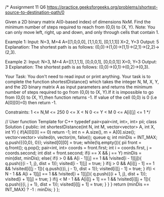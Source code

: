 /*
Assignment 11 Q6
https://practice.geeksforgeeks.org/problems/shortest-source-to-destination-path/0

Given a 2D binary matrix A(0-based index) of dimensions NxM. Find the minimum number of steps required to reach from (0,0) to (X, Y).
Note: You can only move left, right, up and down, and only through cells that contain 1.

Example 1:
Input:
N=3, M=4
A=[[1,0,0,0], 
   [1,1,0,1],
   [0,1,1,1]]
X=2, Y=3 
Output:
5
Explanation:
The shortest path is as follows:
(0,0)->(1,0)->(1,1)->(2,1)->(2,2)->(2,3).

Example 2:
Input:
N=3, M=4
A=[[1,1,1,1],
   [0,0,0,1],
   [0,0,0,1]]
X=0, Y=3
Output:
3
Explanation:
The shortest path is as follows:
(0,0)->(0,1)->(0,2)->(0,3).

Your Task:
You don't need to read input or print anything. Your task is to complete the function shortestDistance() which takes the integer N, M, X, Y, and the 2D binary matrix A as input parameters and returns the minimum number of steps required to go from (0,0) to (X, Y).If it is impossible to go from (0,0) to (X, Y),then function returns -1. If value of the cell (0,0) is 0 (i.e  A[0][0]=0) then return -1.

Constraints:
1 <= N,M <= 250
0 <= X < N
0 <= Y < M
0 <= A[i][j] <= 1
*/

// User function Template for C++
typedef pair<pair<int, int>, int> pii;
class Solution {
  public:
    int shortestDistance(int N, int M, vector<vector<int>> A, int X, int Y) {
        if(A[0][0] == 0) return -1;
        int n = A.size(), m = A[0].size();
        vector<vector<bool>> visited(n, vector<bool>(m, false));
        queue<pii> q;
        int minDis = INT_MAX;
        q.push({{0,0}, 0});
        visited[0][0] = true;
        while(!q.empty()){
            pii front = q.front();
            q.pop();
            pair<int, int> coords = front.first;
            int i = coords.first, j = coords.second;
            int dist = front.second;
            if(i == X && j == Y) minDis = min(dist, minDis);
            else{
                if(i > 0 && A[i - 1][j] == 1 && !visited[i - 1][j]){
                    q.push({{i - 1, j}, dist + 1});
                    visited[i - 1][j] = true;
                }
                if(j > 0 && A[i][j - 1] == 1 && !visited[i][j - 1]){
                    q.push({{i, j - 1}, dist + 1});
                    visited[i][j - 1] = true;
                }
                if(i < N - 1 && A[i + 1][j] == 1 && !visited[i + 1][j]){
                    q.push({{i + 1, j}, dist + 1});
                    visited[i + 1][j] = true;
                }
                if(j < M - 1 && A[i][j + 1] == 1 && !visited[i][j + 1]){
                    q.push({{i, j + 1}, dist + 1});
                    visited[i][j + 1] = true;
                }
            }
        }
        return (minDis == INT_MAX) ? -1 : minDis;
    }
};